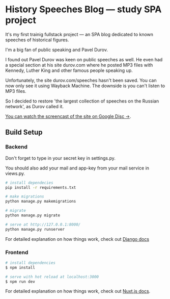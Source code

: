 # History Speeches Blog — study SPA project

It's my first trainig fullstack project — an SPA blog dedicated to known speeches of historical figures.

I'm a big fan of public speaking and Pavel Durov. 

I found out Pavel Durov was keen on public speeches as well. He even had a special section at his site durov.com where he posted MP3 files with Kennedy, Luther King and other famous people speaking up.

Unfortunately, the site durov.com/speeches hasn't been saved. You can now only see it using Wayback Machine. The downside is you can't listen to MP3 files.

So I decided to restore 'the largest collection of speeches on the Russian network', as Durov called it. 

[You can watch the screencast of the site on Google Disc →](https://drive.google.com/file/d/1fj1SxhLKdCE5vUZ16jCP3Ksn8MXWxH_D/view?usp=sharing).
## Build Setup

### Backend
Don't forget to type in your secret key in settings.py.

You should also add your mail and app-key from your mail service in views.py.

```bash
# install dependecies
pip install -r requirements.txt

# make migrations
python manage.py makemigrations

# migrate
python manage.py migrate

# serve at http://127.0.0.1:8000/
python manage.py runserver
```
For detailed explanation on how things work, check out [Django docs](https://docs.djangoproject.com/en/4.1/)


### Frontend

```bash
# install dependencies
$ npm install

# serve with hot reload at localhost:3000
$ npm run dev
```

For detailed explanation on how things work, check out [Nuxt.js docs](https://nuxtjs.org).
